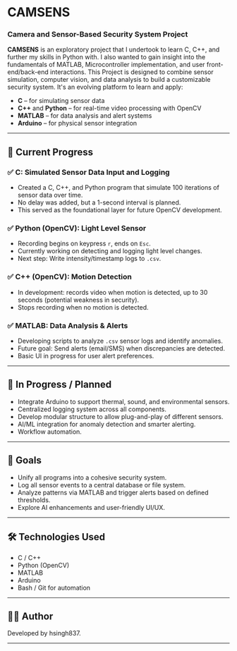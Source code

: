 # CAMSENS
### Camera and Sensor-Based Security System Project

**CAMSENS** is an exploratory project that I undertook to learn C, C++, and further my skills in Python with. I also wanted to gain insight into the fundamentals of MATLAB, Microcontroller implementation, and user front-end/back-end interactions. This Project is designed to combine sensor simulation, computer vision, and data analysis to build a customizable security system. It's an evolving platform to learn and apply:

- **C** – for simulating sensor data
- **C++** and **Python** – for real-time video processing with OpenCV
- **MATLAB** – for data analysis and alert systems
- **Arduino** – for physical sensor integration

---

## 📌 Current Progress

### ✅ C: Simulated Sensor Data Input and Logging
- Created a C, C++, and Python program that simulate 100 iterations of sensor data over time.
- No delay was added, but a 1-second interval is planned.
- This served as the foundational layer for future OpenCV development.

### ✅ Python (OpenCV): Light Level Sensor
- Recording begins on keypress `r`, ends on `Esc`.
- Currently working on detecting and logging light level changes.
- Next step: Write intensity/timestamp logs to `.csv`.

### ✅ C++ (OpenCV): Motion Detection
- In development: records video when motion is detected, up to 30 seconds (potential weakness in security).
- Stops recording when no motion is detected.

### ✅ MATLAB: Data Analysis & Alerts
- Developing scripts to analyze `.csv` sensor logs and identify anomalies.
- Future goal: Send alerts (email/SMS) when discrepancies are detected.
- Basic UI in progress for user alert preferences.

---

## 🔧 In Progress / Planned

- Integrate Arduino to support thermal, sound, and environmental sensors.
- Centralized logging system across all components.
- Develop modular structure to allow plug-and-play of different sensors.
- AI/ML integration for anomaly detection and smarter alerting.
- Workflow automation.

---

## 🚀 Goals

- Unify all programs into a cohesive security system.
- Log all sensor events to a central database or file system.
- Analyze patterns via MATLAB and trigger alerts based on defined thresholds.
- Explore AI enhancements and user-friendly UI/UX.

---

## 🛠 Technologies Used

- C / C++
- Python (OpenCV)
- MATLAB
- Arduino
- Bash / Git for automation

---

## 👨‍💻 Author

Developed by hsingh837.

---

